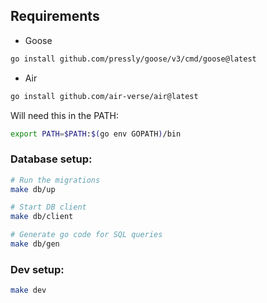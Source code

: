 ## Requirements

- Goose
```bash
go install github.com/pressly/goose/v3/cmd/goose@latest
```

- Air
```bash
go install github.com/air-verse/air@latest
```

Will need this in the PATH:
```bash
export PATH=$PATH:$(go env GOPATH)/bin
```

### Database setup:

```bash
# Run the migrations
make db/up

# Start DB client
make db/client

# Generate go code for SQL queries
make db/gen
```

### Dev setup:

```bash
make dev
```
